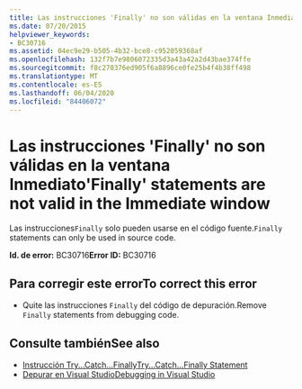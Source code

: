 ```yaml
---
title: Las instrucciones 'Finally' no son válidas en la ventana Inmediato
ms.date: 07/20/2015
helpviewer_keywords:
- BC30716
ms.assetid: 04ec9e29-b505-4b32-bce8-c952059368af
ms.openlocfilehash: 132f7b7e9806072335d3a43a42a2d43bae374ffe
ms.sourcegitcommit: f8c270376ed905f6a8896ce0fe25b4f4b38ff498
ms.translationtype: MT
ms.contentlocale: es-ES
ms.lasthandoff: 06/04/2020
ms.locfileid: "84406072"
---
```

# <a name="finally-statements-are-not-valid-in-the-immediate-window"></a><span data-ttu-id="cb7ba-102">Las instrucciones 'Finally' no son válidas en la ventana Inmediato</span><span class="sxs-lookup"><span data-stu-id="cb7ba-102">'Finally' statements are not valid in the Immediate window</span></span>
<span data-ttu-id="cb7ba-103">Las instrucciones`Finally` solo pueden usarse en el código fuente.</span><span class="sxs-lookup"><span data-stu-id="cb7ba-103">`Finally` statements can only be used in source code.</span></span>  
  
 <span data-ttu-id="cb7ba-104">**Id. de error:** BC30716</span><span class="sxs-lookup"><span data-stu-id="cb7ba-104">**Error ID:** BC30716</span></span>  
  
## <a name="to-correct-this-error"></a><span data-ttu-id="cb7ba-105">Para corregir este error</span><span class="sxs-lookup"><span data-stu-id="cb7ba-105">To correct this error</span></span>  
  
- <span data-ttu-id="cb7ba-106">Quite las instrucciones `Finally` del código de depuración.</span><span class="sxs-lookup"><span data-stu-id="cb7ba-106">Remove `Finally` statements from debugging code.</span></span>  
  
## <a name="see-also"></a><span data-ttu-id="cb7ba-107">Consulte también</span><span class="sxs-lookup"><span data-stu-id="cb7ba-107">See also</span></span>

- [<span data-ttu-id="cb7ba-108">Instrucción Try...Catch...Finally</span><span class="sxs-lookup"><span data-stu-id="cb7ba-108">Try...Catch...Finally Statement</span></span>](../language-reference/statements/try-catch-finally-statement.md)
- [<span data-ttu-id="cb7ba-109">Depurar en Visual Studio</span><span class="sxs-lookup"><span data-stu-id="cb7ba-109">Debugging in Visual Studio</span></span>](/visualstudio/debugger/debugger-feature-tour)

